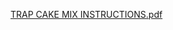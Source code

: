 [TRAP CAKE MIX INSTRUCTIONS.pdf](https://github.com/user-attachments/files/22703535/TRAP.CAKE.MIX.INSTRUCTIONS.pdf)
